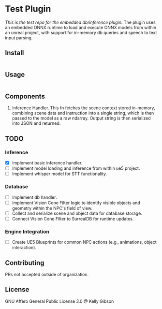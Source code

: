 # Test Plugin

*This is the test repo for the embedded db/inference plugin.* 
The plugin uses an embedded ONNX runtime to load and execute ONNX models from within an unreal project, with support for in-memory db queries and speech to text input parsing.

## Install

```
```

## Usage

```
```

## Components
1. Inference Handler. This fn fetches the scene context stored in-memory, combining scene data and instruction into a single string, which is then passed to the model as a raw ndarray<float>. Output string is then serialized into JSON and returned.

## TODO
### Inference
 - [x] Implement basic inference handler.
 - [ ] Implement model loading and inference from within ue5 project.
 - [ ] Implement whisper model for STT functionality.
### Database
 - [ ] Implement db handler.
 - [ ] Implement Vision Cone Filter logic to identify visible objects and geometry within the NPC's field of view.
 - [ ] Collect and serialize scene and object data for database storage.
 - [ ] Connect Vision Cone Filter to SurrealDB for runtime updates.
 ### Engine Integration
 - [ ] Create UE5 Blueprints for common NPC actions (e.g., animations, object interaction).
 
## Contributing

PRs not accepted outside of organization.

## License

GNU Affero General Public License 3.0 @ Kelly Gibson